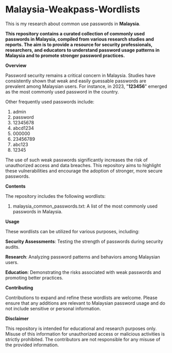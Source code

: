 # Malaysia-Weakpass-Wordlists
This is my research about common use passwords in **Malaysia**.

**This repository contains a curated collection of commonly used passwords in Malaysia, compiled from various research studies and reports. The aim is to provide a resource for security professionals, researchers, and educators to understand password usage patterns in Malaysia and to promote stronger password practices.**

**Overview**

Password security remains a critical concern in Malaysia. Studies have consistently shown that weak and easily guessable passwords are prevalent among Malaysian users. For instance, in 2023, "**123456**" emerged as the most commonly used password in the country. 

Other frequently used passwords include:

1. admin
2. password
3. 12345678
4. abcd1234
5. 000000
6. 23456789
7. abc123
8. 12345

The use of such weak passwords significantly increases the risk of unauthorized access and data breaches. This repository aims to highlight these vulnerabilities and encourage the adoption of stronger, more secure passwords.

**Contents**

The repository includes the following wordlists:

1. malaysia_common_passwords.txt: A list of the most commonly used passwords in Malaysia.



**Usage**

These wordlists can be utilized for various purposes, including:

**Security Assessments**: Testing the strength of passwords during security audits.

**Research**: Analyzing password patterns and behaviors among Malaysian users.

**Education**: Demonstrating the risks associated with weak passwords and promoting better practices.


**Contributing**

Contributions to expand and refine these wordlists are welcome. Please ensure that any additions are relevant to Malaysian password usage and do not include sensitive or personal information.

**Disclaimer**

This repository is intended for educational and research purposes only. Misuse of this information for unauthorized access or malicious activities is strictly prohibited. The contributors are not responsible for any misuse of the provided information.
